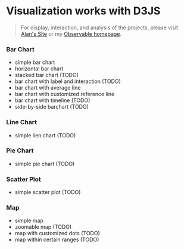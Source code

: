 # Visualization works with D3JS
> For display, interaction, and analysis of the projects, please visit [Alan's Site](https://alan-zhufengxu.com "Alan's Site") or my [Observable homepage](https://beta.observablehq.com/@alandelip "Observable Notebook for d3").

### Bar Chart
- simple bar chart
- horizontal bar chart
- stacked bar chart (TODO)
- bar chart with label and interaction (TODO)
- bar chart with average line
- bar chart with customized reference line
- bar chart with timeline (TODO)
- side-by-side barchart (TODO)

### Line Chart
- simple lien chart (TODO)

### Pie Chart
- simple pie chart (TODO)

### Scatter Plot
- simple scatter plot (TODO)

### Map
- simple map
- zoomable map (TODO)
- map with customized dots (TODO)
- map within certain ranges (TODO)